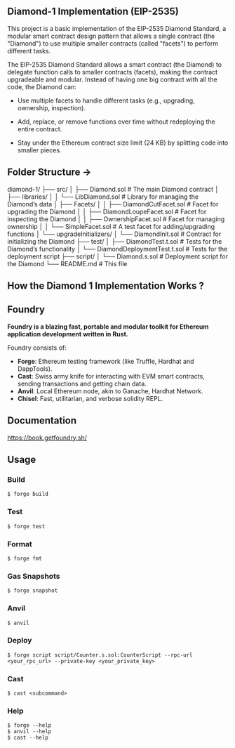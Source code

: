 ## Diamond-1 Implementation (EIP-2535)

This project is a basic implementation of the EIP-2535 Diamond Standard, a modular smart contract design pattern that allows a single contract (the "Diamond") to use multiple smaller contracts (called "facets") to perform different tasks. 

The EIP-2535 Diamond Standard allows a smart contract (the Diamond) to delegate function calls to smaller contracts (facets), making the contract upgradeable and modular. Instead of having one big contract with all the code, the Diamond can:

- Use multiple facets to handle different tasks (e.g., upgrading, ownership, inspection).

- Add, replace, or remove functions over time without redeploying the entire contract.

- Stay under the Ethereum contract size limit (24 KB) by splitting code into smaller pieces.


## Folder Structure ->  

diamond-1/
 ├── src/
 │   ├── Diamond.sol              # The main Diamond contract
 │   ├── libraries/
 │   │   └── LibDiamond.sol       # Library for managing the Diamond’s data
 │   ├── Facets/
 │   │   ├── DiamondCutFacet.sol  # Facet for upgrading the Diamond
 │   │   ├── DiamondLoupeFacet.sol # Facet for inspecting the Diamond
 │   │   ├── OwnershipFacet.sol   # Facet for managing ownership
 │   │   └── SimpleFacet.sol      # A test facet for adding/upgrading functions
 │   └── upgradeInitializers/
 │       └── DiamondInit.sol      # Contract for initializing the Diamond
 ├── test/
 │   ├── DiamondTest.t.sol        # Tests for the Diamond’s functionality
 │   └── DiamondDeploymentTest.t.sol # Tests for the deployment script
 ├── script/
 │   └── Diamond.s.sol            # Deployment script for the Diamond
 └── README.md                    # This file


## How the Diamond 1 Implementation Works ? 






















## Foundry 

**Foundry is a blazing fast, portable and modular toolkit for Ethereum application development written in Rust.**

Foundry consists of:

-   **Forge**: Ethereum testing framework (like Truffle, Hardhat and DappTools).
-   **Cast**: Swiss army knife for interacting with EVM smart contracts, sending transactions and getting chain data.
-   **Anvil**: Local Ethereum node, akin to Ganache, Hardhat Network.
-   **Chisel**: Fast, utilitarian, and verbose solidity REPL.

## Documentation

https://book.getfoundry.sh/

## Usage

### Build

```shell
$ forge build
```

### Test

```shell
$ forge test
```

### Format

```shell
$ forge fmt
```

### Gas Snapshots

```shell
$ forge snapshot
```

### Anvil

```shell
$ anvil
```

### Deploy

```shell
$ forge script script/Counter.s.sol:CounterScript --rpc-url <your_rpc_url> --private-key <your_private_key>
```

### Cast

```shell
$ cast <subcommand>
```

### Help

```shell
$ forge --help
$ anvil --help
$ cast --help
```
